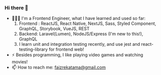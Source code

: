### Hi there 👋

- 🧑🏼‍💻 I'm a Frontend Engineer, what I have learned and used so far:
  1. Frontend : ReactJS, React Native, NextJS, Sass, Styled Component, GraphQL, Storybook, VueJS, REST
  2. Backend: Laravel(Lumen), NodeJS/Express (I'm new to this!), GraphQL
  3. I learn unit and integration testing recently, and use jest and react-testing-library for frontend web!
- ⚡ Besides programming, I like playing video games and watching movies!
- 📫 How to reach me: faizrekatama@gmail.com

<!--
**faizrktm/faizrktm** is a ✨ _special_ ✨ repository because its `README.md` (this file) appears on your GitHub profile.

Here are some ideas to get you started:

- 🔭 I’m currently working on ...
- 🌱 I’m currently learning ...
- 👯 I’m looking to collaborate on ...
- 🤔 I’m looking for help with ...
- 💬 Ask me about ...
- 📫 How to reach me: ...
- 😄 Pronouns: ...
- ⚡ Fun fact: ...
-->
